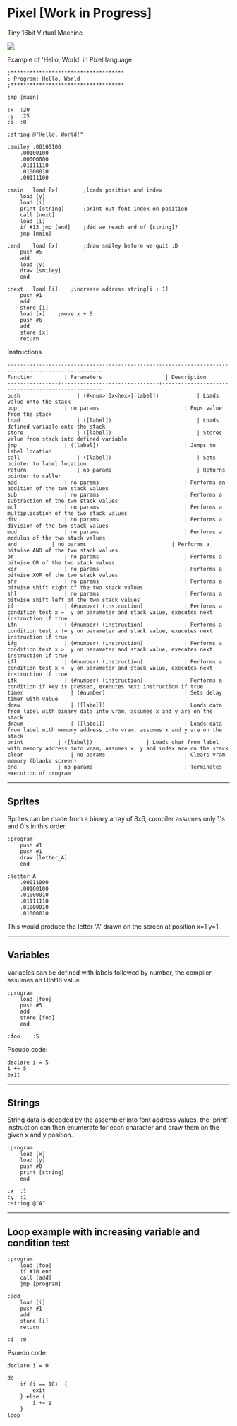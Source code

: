 # Pixel [Work in Progress]
Tiny 16bit Virtual Machine

![](http://i.imgur.com/bPnU768.png)

Example of 'Hello, World' in Pixel language

```
;************************************
; Program: Hello, World
;************************************

jmp [main]

:x	:20
:y	:25
:i	:0

:string	@"Hello, World!"

:smiley .00100100
	.00100100
	.00000000
	.01111110
	.01000010
	.00111100

:main	load [x]		;loads position and index
	load [y]
	load [i]
	print [string]		;print out font index on position
	call [next]
	load [i]
	if #13 jmp [end]	;did we reach end of [string]?
	jmp [main]

:end	load [x]		;draw smiley before we quit :D
	push #5
	add
	load [y]
	draw [smiley]
	end

:next	load [i]	;increase address string[i + 1]
	push #1
	add
	store [i]
	load [x]	;move x + 5
	push #6
	add
	store [x]
	return
```

Instructions
```
----------------------------------------------------------------------------------------------------
Function	      | Parameters                    | Description
----------------+-------------------------------+---------------------------------------------------
push 		          | (#<num>|0x<hex>|[label])			| Loads value onto the stack
pop		          | no params			                | Pops value from the stack
load		          | ([label])			                | Loads defined variable onto the stack
store		          | ([label])			                | Stores value from stack into defined variable
jmp		          | ([label])			                | Jumps to label location
call		          | ([label])			                | Sets pointer to label location
return		      	  | no params			                | Returns pointer to caller
add		          | no params			                | Performs an addition of the two stack values
sub		          | no params			                | Performs a subtraction of the two stack values
mul		          | no params			                | Performs a multiplication of the two stack values
div		          | no params			                | Performs a division of the two stack values
mod		          | no params			                | Performs a modulus of the two stack values
and			  | no params			                | Performs a bitwise AND of the two stack values
or		          | no params			                | Performs a bitwise OR of the two stack values
xor		          | no params			                | Performs a bitwise XOR of the two stack values
shr		          | no params			                | Performs a bitwise shift right of the two stack values
shl		          | no params			                | Performs a bitwise shift left of the two stack values
if		          | (#number) (instruction)	      		| Performs a condition test x =  y on parameter and stack value, executes next instruction if true
ifn		          | (#number) (instruction)	      		| Performs a condition test x != y on parameter and stack value, executes next instruction if true
ifg		          | (#number) (instruction)	      		| Performs a condition test x >  y on parameter and stack value, executes next instruction if true
ifl		          | (#number) (instruction)	      		| Performs a condition test x <  y on parameter and stack value, executes next instruction if true
ifk		          | (#number) (instruction)	      		| Performs a condition if key is pressed, executes next instruction if true
timer		        | (#number)			                | Sets delay timer with value
draw		        | ([label])			                | Loads data from label with binary data into vram, assumes x and y are on the stack
drawm		        | ([label])			                | Loads data from label with memory address into vram, assumes x and y are on the stack
print			| ([label])					| Loads char from label with memory address into vram, assumes x, y and index are on the stack
clear		        | no params			                | Clears vram memory (blanks screen)
end		        | no params 	                  		| Terminates execution of program
```

----------------------------------------------------------------------------------------------------
Sprites
----------------------------------------------------------------------------------------------------
Sprites can be made from a binary array of 8x6, compiler assumes only  1's and 0's in this order
```
:program
	push #1
	push #1
	draw [letter_A]
	end

:letter_A
	.00011000
	.00100100
	.01000010
	.01111110
	.01000010
	.01000010
```
This would produce the letter 'A' drawn on the screen at position x=1 y=1

----------------------------------------------------------------------------------------------------
Variables
----------------------------------------------------------------------------------------------------
Variables can be defined with labels followed by number, the compiler assumes an UInt16 value
```
:program
	load [foo]
	push #5
	add
	store [foo]
	end
		
:foo	:5
```

Pseudo code:
```
declare i = 5
i += 5
exit 
```
----------------------------------------------------------------------------------------------------
Strings
----------------------------------------------------------------------------------------------------
String data is decoded by the assembler into font address values, the 'print' instruction can
then enumerate for each character and draw them on the given x and y position.

```
:program
	load [x]
	load [y]
	push #0
	print [string]
	end

:x	:1
:y	:1
:string @"A"
```

----------------------------------------------------------------------------------------------------
Loop example with increasing variable and condition test
----------------------------------------------------------------------------------------------------
```
:program
	load [foo]
	if #10 end
	call [add]
	jmp [program]

:add
	load [i]
	push #1
	add
	store [i]
	return

:i	:0
```

Psuedo code:
```
declare i = 0

do
	if (i == 10)  {
		exit
	} else {
		i += 1
	}
loop
```


